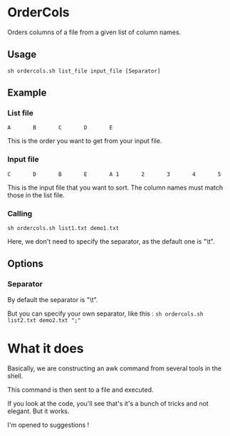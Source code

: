 OrderCols
=========

Orders columns of a file from a given list of column names.

Usage
-----

```shell
sh ordercols.sh list_file input_file [Separator]
```

Example
-----

### List file

`A       B       C       D       E`

This is the order you want to get from your input file.

### Input file

`C       D       B       E       A
1       2       3       4       5`

This is the input file that you want to sort.
The column names must match those in the list file.

### Calling

`sh ordercols.sh list1.txt demo1.txt`

Here, we don't need to specify the separator, as the default one is "\t".

Options
-----

### Separator

By default the separator is "\t".

But you can specify your own separator, like this :
`sh ordercols.sh list2.txt demo2.txt ";"`

What it does
=====

Basically, we are constructing an awk command from several tools in the shell.

This command is then sent to a file and executed.

If you look at the code, you'll see that's it's a bunch of tricks and not elegant. But it works.

I'm opened to suggestions !
